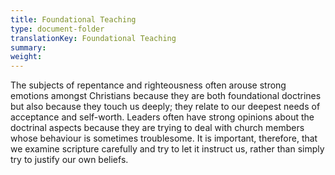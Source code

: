 ```yaml
---
title: Foundational Teaching
type: document-folder
translationKey: Foundational Teaching
summary: 
weight: 
---
```

The subjects of repentance and righteousness often arouse strong emotions amongst Christians because they are both foundational doctrines but also because they touch us deeply; they relate to our deepest needs of acceptance and self-worth. Leaders often have strong opinions about the doctrinal aspects because they are trying to deal with church members whose behaviour is sometimes troublesome. It is important, therefore, that we examine scripture carefully and try to let it instruct us, rather than simply try to justify our own beliefs.